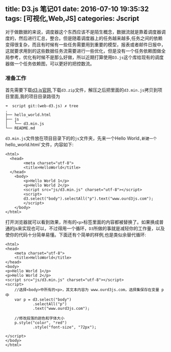title: D3.js 笔记01
date: 2016-07-10 19:35:32
tags: [可视化,Web,JS]
categories: Jscript
---
对于做数据的来说，调度器这个东西应该不是陌生概念，数据流就是靠着调度器调度的，然后进行汇总，整合。但是随着调度器上的任务越来越多,任务之间的依赖变得很复杂，而且有时候有一些任务需要用到重要的模型，报表或者邮件日报中，这就要求用到的这些数据任务流需要进行一些优化，但是没有一个任务依赖图做全局参考，优化有时候不是那么好做，所以近期打算使用`D3.js`这个库给现有的调度器做一个任务依赖图，可以更好的把控数流。

### 准备工作
首先需要下载[d3.js官网](https://d3js.org/),下载`d3.zip`文件，解压之后把里面的`d3.min.js`拷贝到项目里面,我的项目目录路径为
```
➜  script git:(web-d3.js) ✗ tree
.
├── hello_world.html
├── js
│   └── d3.min.js
└── README.md
```
`d3.min.js`文件放在项目目录下的的`js`文件夹，先来一个Hello World`,新建一个`hello_world.html`文件，内容如下:
```
<html>
  <head>
        <meta charset="utf-8">
        <title>HelloWorld</title>
  </head>
    <body>
        <p>Hello World 1</p>
        <p>Hello World 2</p>
        <script src="js/d3.min.js" charset="utf-8"></script>
        <script>
        d3.select("body").selectAll("p").text("www.ourd3js.com");
        </script>
    </body>
</html>
```
打开浏览器就可以看到效果，所有的`<p>`标签里面的内容都被替换了。如果换成普通的js来实现也可以，不过得用一个循环，`D3`所做的事就是减轻你的工作量，以及使你的代码十分简单易懂。下面还有个简单的样例,也是类似余替代循环:
```
<html>
<head>
    <meta charset="utf-8">
    <title>HelloWorld</title>
</head>
<body>
<p>Hello World 1</p>
<p>Hello World 2</p>
<script src="js/d3.min.js" charset="utf-8"></script>
<script>
    //选择<body>中所有的<p>，其文本内容为 www.ourd3js.com，选择集保存在变量 p 中
    var p = d3.select("body")
            .selectAll("p")
            .text("www.ourd3js.com");

    //修改段落的颜色和字体大小
    p.style("color", "red")
            .style("font-size", "72px");

</script>
</body>
</html>
```
